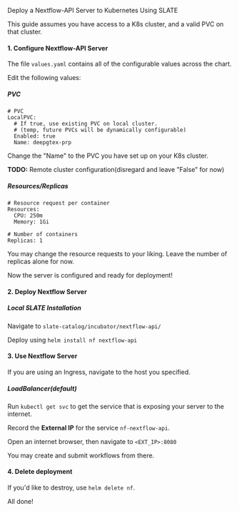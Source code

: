 Deploy a Nextflow-API Server to Kubernetes Using SLATE

This guide assumes you have access to a K8s cluster, and a valid PVC on that cluster.

#### 1. Configure Nextflow-API Server

The file `values.yaml` contains all of the configurable values across the chart. 

Edit the following values:

##### PVC
```
# PVC
LocalPVC:
  # If true, use existing PVC on local cluster.
  # (temp, future PVCs will be dynamically configurable)
  Enabled: true
  Name: deepgtex-prp
```

Change the "Name" to the PVC you have set up on your K8s cluster.

**TODO:** Remote cluster configuration(disregard and leave "False" for now)

##### Resources/Replicas

```
# Resource request per container
Resources:
  CPU: 250m
  Memory: 1Gi

# Number of containers
Replicas: 1
```

You may change the resource requests to your liking. Leave the number of replicas alone for now.


Now the server is configured and ready for deployment!

#### 2. Deploy Nextflow Server

##### Local SLATE Installation

Navigate to `slate-catalog/incubator/nextflow-api/`

Deploy using `helm install nf nextflow-api`

#### 3. Use Nextflow Server

If you are using an Ingress, navigate to the host you specified.

##### LoadBalancer(default)

Run `kubectl get svc` to get the service that is exposing your server to the internet.

Record the **External IP** for the service `nf-nextflow-api`.

Open an internet browser, then navigate to `<EXT_IP>:8080` 

You may create and submit workflows from there.

#### 4. Delete deployment

If you'd like to destroy, use `helm delete nf`.

All done!
